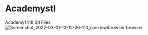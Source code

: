 # Academystl
Academy1418 Stl Files
![Screenshot_2022-03-01-12-12-26-110_com kiwibrowser browser](https://user-images.githubusercontent.com/59098807/161374878-624d4ced-02da-4949-a71b-3862df6e0391.png)
